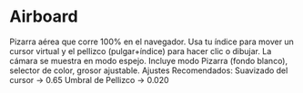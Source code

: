 # Airboard
Pizarra aérea que corre 100% en el navegador. 
Usa tu índice para mover un cursor virtual y el pellizco (pulgar+índice) para hacer clic o dibujar. La cámara se muestra en modo espejo. 
Incluye modo Pizarra (fondo blanco), selector de color, grosor ajustable.
Ajustes Recomendados:
Suavizado del cursor -> 0.65
Umbral de Pellizco -> 0.020


